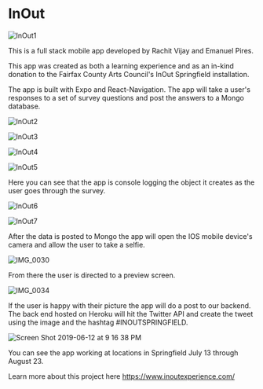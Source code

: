# InOut

![InOut1](https://user-images.githubusercontent.com/43054091/59390286-d4408e00-8d3e-11e9-8fbe-95a650fef765.png)

This is a full stack mobile app developed by Rachit Vijay and Emanuel Pires.

This app was created as both a learning experience and as an in-kind donation to the Fairfax County Arts Council's InOut Springfield installation.

The app is built with Expo and React-Navigation.  The app will take a user's responses to a set of survey questions and post the answers to a Mongo database.

![InOut2](https://user-images.githubusercontent.com/43054091/59390312-e3274080-8d3e-11e9-9365-40765e52b556.png)

![InOut3](https://user-images.githubusercontent.com/43054091/59390326-ed493f00-8d3e-11e9-8071-cb459e79b9e5.png)

![InOut4](https://user-images.githubusercontent.com/43054091/59390364-06ea8680-8d3f-11e9-8c2e-68a8f07ed5e1.png)

![InOut5](https://user-images.githubusercontent.com/43054091/59390378-11a51b80-8d3f-11e9-931a-70dc736c8230.png)

Here you can see that the app is console logging the object it creates as the user goes through the survey.

![InOut6](https://user-images.githubusercontent.com/43054091/59390391-1c5fb080-8d3f-11e9-94f3-56f6cfd2faf4.png)

![InOut7](https://user-images.githubusercontent.com/43054091/59390431-33060780-8d3f-11e9-8a26-2728790d1aec.png)

After the data is posted to Mongo the app will open the IOS mobile device's camera and allow the user to take a selfie. 


![IMG_0030](https://user-images.githubusercontent.com/43054091/59397524-edefce80-8d5a-11e9-8d7c-b670b4d20f70.jpg)


From there the user is directed to a preview screen.

![IMG_0034](https://user-images.githubusercontent.com/43054091/59397267-f5fb3e80-8d59-11e9-93b6-2457a1871aad.jpg)

If the user is happy with their picture the app will do a post to our backend. The back end hosted on Heroku will hit the Twitter API and create the tweet using the image and the hashtag #INOUTSPRINGFIELD.

![Screen Shot 2019-06-12 at 9 16 38 PM](https://user-images.githubusercontent.com/43054091/59397313-2a6efa80-8d5a-11e9-89f0-bb06fdb5a339.png)

You can see the app working at locations in Springfield July 13 through August 23.

Learn more about this project here https://www.inoutexperience.com/

